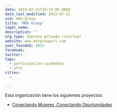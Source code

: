 ```yaml
---
date: 2019-07-21T23:14:06.000Z
date_last_modified: 2019-07-21
uid: mkk-group
title: 'Mkk Group'
legal_name: 
description: ''
org_type: Empresa privada (startup)
website: www.mktgroupsrl.com
year_founded: 2015
facebook: 
twitter: 
tags:
  - participación-ciudadana
  - otro
cities: 
  - 

---
```


Esta organización tiene los siguientes proyectos:

- [Conectando Mujeres, Conectando Oportunidades](/proyectos/conectando-mujeres-conectando-oportunidades)
